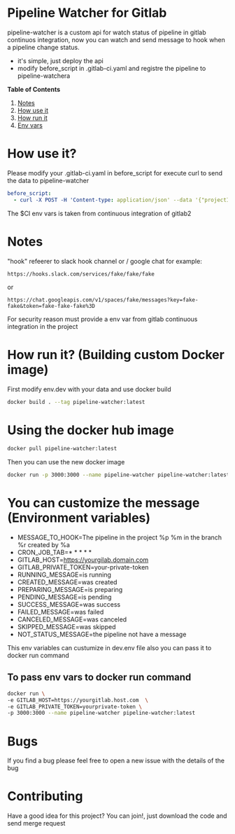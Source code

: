 # Pipeline Watcher for Gitlab

pipeline-watcher is a custom api for watch status of pipeline in gitlab continuos integration, now you can watch and send message to hook when a pipeline change status.

  - it's simple, just deploy the api
  - modify before_script in .gitlab-ci.yaml and registre the pipeline to pipeline-watchera


**Table of Contents**   
1. [Notes](#notes)
2. [How use it](#how-use-it)
3. [How run it](#how-run-it)
4. [Env vars](#env-vars)

# How use it?<a name="how-use-it"></a>

Please modify your .gitlab-ci.yaml in before_script for execute curl to send the data to pipeline-watcher
  ```yaml
before_script:
    - curl -X POST -H 'Content-type: application/json' --data '{"projectId": "'"$CI_PROJECT_ID"'", "pipelineId": "'"$CI_PIPELINE_ID"'", "projectName":"'"$CI_PROJECT_NAME"'", "hook":"slack-hook" }' http://your-pipeline-watcher-host:3000/register
```
The $CI env vars is taken from continuous integration of gitlab2

# Notes<a name="notes"></a>
"hook" refeerer to slack hook channel or / google chat for example:

```url
https://hooks.slack.com/services/fake/fake/fake
```
or

```url
https://chat.googleapis.com/v1/spaces/fake/messages?key=fake-fake&token=fake-fake-fake%3D
```

For security reason must provide a env var from gitlab continuous integration in the project

# How run it? (Building custom Docker image) <a name="how-run-it"></a>
First modify env.dev with your data and use docker build
```bash
docker build . --tag pipeline-watcher:latest
```
# Using the docker hub image
```bash
docker pull pipeline-watcher:latest
```
Then you can use the new docker image
```bash
docker run -p 3000:3000 --name pipeline-watcher pipeline-watcher:latest
```

# You can customize the message (Environment variables)<a name="env-vars"></a>
- MESSAGE_TO_HOOK=The pipeline in the project %p %m in the branch %r created by %a
- CRON_JOB_TAB=* * * * *
- GITLAB_HOST=https://yourgilab.domain.com
- GITLAB_PRIVATE_TOKEN=your-private-token
- RUNNING_MESSAGE=is running
- CREATED_MESSAGE=was created
- PREPARING_MESSAGE=is preparing
- PENDING_MESSAGE=is pending
- SUCCESS_MESSAGE=was success
- FAILED_MESSAGE=was failed
- CANCELED_MESSAGE=was canceled
- SKIPPED_MESSAGE=was skipped
- NOT_STATUS_MESSAGE=the pipeline not have a message

This env variables can custumize in dev.env file also you can pass it to docker run command

## To pass env vars to docker run command
```bash
docker run \
-e GITLAB_HOST=https://yourgitlab.host.com  \
-e GITLAB_PRIVATE_TOKEN=yourprivate-token \
-p 3000:3000 --name pipeline-watcher pipeline-watcher:latest
```

# Bugs
If you find a bug please feel free to open a new issue with the details of the bug

# Contributing
Have a good idea for this project? You can join!, just download the code and send merge request